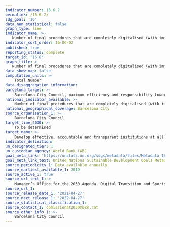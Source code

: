 ```yaml
---
indicator_number: 16.6.2
permalink: /16-6-2/
sdg_goal: '16'
data_non_statistical: false
graph_type: line
indicator_name: >-
   Number of final procedures that are completely digitalised (with immediate download of the document)
indicator_sort_order: 16-06-02
published: true
reporting_status: complete
target_id: '16.6'
graph_title: >-
   Number of final procedures that are completely digitalised (with immediate download of the document)
data_show_map: false
computation_units: >-
    Total Number
data_disaggregation_information:
barcelona_target: >-
    Barcelona City Council, maximum efficiency and responsibility towards the general public 
national_indicator_available: >-
    Number of final procedures that are completely digitalised (with immediate download of the document)
national_geographical_coverage: Barcelona City
source_organisation_1: >-
    Barcelona City Council
target_line_2030: >-
    To be determined
target_name: >-
    Develop effective, accountable and transparent institutions at all levels
indicator_definition:
un_designated_tier: 1
un_custodian_agency: World Bank (WB)
goal_meta_link: 'https://unstats.un.org/sdgs/metadata/files/Metadata-16-06-02.pdf'
goal_meta_link_text: United Nations Sustainable Development Goals Metadata (pdf 894kB)
source_periodicity_1: Data available annually
source_earliest_available_1: 2019
source_active_1: true
source_url_text_1: >-
    Manager’s Office for the 2030 Agenda, Digital Transition and Sports
source_url_1: 
source_release_date_1: '2021-04-27'
source_next_release_1: '2022-04-27'
source_statistical_classification_1: 
source_contact_1: comissionat2030@bcn.cat
source_other_info_1: >-
    Barcelona City Council
---
```

